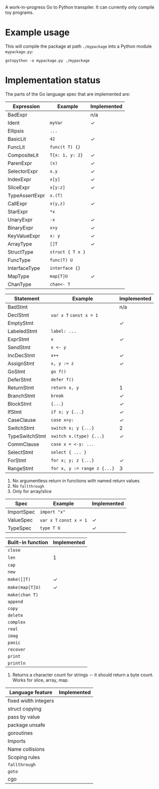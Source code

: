 A work-in-progress Go to Python transpiler. 
It can currently only compile toy programs.

# Example usage

This will compile the package at path `./mypackage` into a Python module `mypackage.py`:

```
gotopython -o mypackage.py ./mypackage
```

# Implementation status

The parts of the Go language spec that are implemented are:

| Expression     | Example                   | Implemented |
|----------------|---------------------------|-------------|
| BadExpr        |                           | n/a         |
| Ident          | `myVar`                   | ✓           |
| Ellipsis       | `...`                     |             |
| BasicLit       | `42`                      | ✓           |
| FuncLit        | `func(t T) {}`            |             |
| CompositeLit   | `T{x: 1, y: 2}`           | ✓           |
| ParenExpr      | `(x)`                     | ✓           |
| SelectorExpr   | `x.y`                     | ✓           |
| IndexExpr      | `x[y]`                    | ✓           |
| SliceExpr      | `x[y:z]`                  | ✓           |
| TypeAssertExpr | `x.(T)`                   |             |
| CallExpr       | `x(y,z)`                  | ✓           |
| StarExpr       | `*x`                      |             |
| UnaryExpr      | `-x`                      | ✓           |
| BinaryExpr     | `x+y`                     | ✓           |
| KeyValueExpr   | `x: y`                    | ✓           |
| ArrayType      | `[]T`                     | ✓           |
| StructType     | `struct { T x }`          |             |
| FuncType       | `func(T) U`               |             |
| InterfaceType  | `interface {}`            |             |
| MapType        | `map[T]U`                 | ✓           |
| ChanType       | `chan<- T`                |             |

| Statement      | Example                     | Implemented |
|----------------|-----------------------------|-------------|
| BadStmt        |                             | n/a         |
| DeclStmt       | `var x T` `const x = 1`     |             |
| EmptyStmt      |                             | ✓           |
| LabeledStmt    | `label: ...`                |             |
| ExprStmt       | `x`                         | ✓           |
| SendStmt       | `x <- y`                    |             |
| IncDecStmt     | `x++`                       | ✓           |
| AssignStmt     | `x, y := z`                 | ✓           |
| GoStmt         | `go f()`                    |             |
| DeferStmt      | `defer f()`                 |             |
| ReturnStmt     | `return x, y`               | 1           |
| BranchStmt     | `break`                     | ✓           |
| BlockStmt      | `{...}`                     | ✓           |
| IfStmt         | `if x; y {...}`             | ✓           |
| CaseClause     | `case x>y:`                 | ✓           |
| SwitchStmt     | `switch x; y {...}`         | 2           |
| TypeSwitchStmt | `switch x.(type) {...}`     | ✓           | 
| CommClause     | `case x = <-y: ...`         |             |
| SelectStmt     | `select { ... }`            |             |
| ForStmt        | `for x; y; z {...}`         | ✓           |
| RangeStmt      | `for x, y := range z {...}` | 3           |

1. No argumentless return in functions with named return values
2. No `fallthrough`
3. Only for array/slice

| Spec       | Example                 | Implemented |
|------------|-------------------------|-------------|
| ImportSpec | `import "x"`            |             |
| ValueSpec  | `var x T` `const x = 1` | ✓           |
| TypeSpec   | `type T U`              | ✓           |

| Built-in function | Implemented |
|-------------------| ------------|
| `close`           |             |
| `len`             | 1           |
| `cap`             |             |
| `new`             |             |
| `make([]T)`       | ✓           |
| `make(map[T]U)`   | ✓           |
| `make(chan T)`    |             |
| `append`          |             |
| `copy`            |             |
| `delete`          |             |
| `complex`         |             |
| `real`            |             |
| `imag`            |             |
| `panic`           |             |
| `recover`         |             |
| `print`           |             |
| `println`         |             |

1. Returns a character count for strings -- it should return a byte count. Works for slice, array, map.

| Language feature     | Implemented |
|----------------------|-------------|
| fixed width integers |             |
| struct copying       |             |
| pass by value        |             |
| package unsafe       |             |
| goroutines           |             |
| Imports              |             |
| Name collisions      |             |
| Scoping rules        |             |
| `fallthrough`        |             |
| `goto`               |             |
| cgo                  |             |
